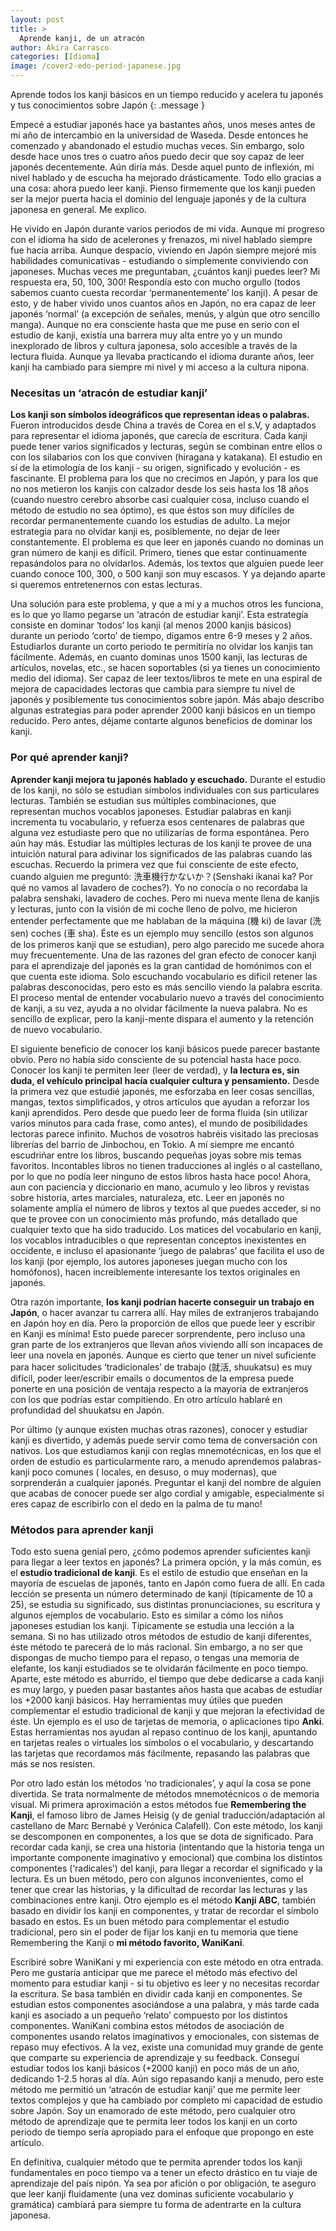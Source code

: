 ```yaml
---
layout: post
title: >
  Aprende kanji, de un atracón 
author: Akira Carrasco
categories: [Idioma]
image: /cover2-edo-period-japanese.jpg
---
```


Aprende todos los kanji básicos en un tiempo reducido y acelera tu japonés y tus conocimientos sobre Japón
{: .message }


Empecé a estudiar japonés hace ya bastantes años, unos meses antes de mi año de intercambio en la universidad de Waseda. Desde entonces he comenzado y abandonado el estudio muchas veces. Sin embargo, solo desde hace unos tres o cuatro años puedo decir que soy capaz de leer japonés decentemente. Aún diría más. Desde aquel punto de inflexión, mi nivel hablado y de escucha ha mejorado drásticamente. Todo ello gracias a una cosa: ahora puedo leer kanji. Pienso firmemente que los kanji pueden ser la mejor puerta hacia el dominio del lenguaje japonés y de la cultura japonesa en general. Me explico.

He vivido en Japón durante varios periodos de mi vida. Aunque mi progreso con el idioma ha sido de acelerones y frenazos, mi nivel hablado siempre fue hacia arriba. Aunque despacio, viviendo en Japón siempre mejoré mis habilidades comunicativas - estudiando o simplemente conviviendo con japoneses. Muchas veces me preguntaban, ¿cuántos kanji puedes leer? Mi respuesta era, 50, 100, 300! Respondía esto con mucho orgullo (todos sabemos cuanto cuesta recordar ‘permanentemente’ los kanji). A pesar de esto, y de haber vivido unos cuantos años en Japón, no era capaz de leer japonés ‘normal’ (a excepción de señales, menús, y algún que otro sencillo manga). Aunque no era consciente hasta que me puse en serio con el estudio de kanji, existía una barrera muy alta entre yo y un mundo inexplorado de libros y cultura japonesa, solo accesible a través de la lectura fluida. Aunque ya llevaba practicando el idioma durante años, leer kanji ha cambiado para siempre mi nivel y mi acceso a la cultura nipona. 

### Necesitas un ‘atracón de estudiar kanji’

**Los kanji son símbolos ideográficos que representan ideas o palabras.** Fueron introducidos desde China a través de Corea en el s.V,  y adaptados para representar el idioma japonés, que carecía de escritura. Cada kanji puede tener varios significados y lecturas, según se combinan entre ellos o con los silabarios con los que conviven (hiragana y katakana). El estudio en sí de la etimología de los kanji - su origen, significado y evolución -  es fascinante. El problema para los que no crecimos en Japón, y para los que no nos metieron los kanjis con calzador desde los seis hasta los 18 años (cuando nuestro cerebro absorbe casi cualquier cosa, incluso cuando el método de estudio no sea óptimo), es que éstos son muy difíciles de recordar permanentemente cuando los estudias de adulto. La mejor estrategia para no olvidar kanji es, posiblemente, no dejar de leer constantemente. El problema es que leer en japonés cuando no dominas un gran número de kanji es difícil. Primero, tienes que estar continuamente repasándolos para no olvidarlos. Además, los textos que alguien puede leer cuando conoce 100, 300, o 500 kanji son muy escasos. Y ya dejando aparte si queremos entretenernos con estas lecturas. 

Una solución para este problema, y que a mí y a muchos otros les funciona, es lo que yo llamo pegarse un ‘atracón de estudiar kanji’. Esta estrategía consiste en dominar ‘todos’ los kanji (al menos 2000 kanjis básicos) durante un periodo ‘corto’ de tiempo, digamos entre 6-9 meses y 2 años. Estudiarlos durante un corto periodo te permitiría no olvidar los kanjis tan fácilmente. Además, en cuanto dominas unos 1500 kanji, las lecturas de artículos, novelas, etc., se hacen soportables (si ya tienes un conocimiento medio del idioma). Ser capaz de leer textos/libros te mete en una espiral de mejora de capacidades lectoras que cambia para siempre tu nivel de japonés y posiblemente tus conocimientos sobre japón. Más abajo describo algunas estrategias para poder aprender 2000 kanji básicos en un tiempo reducido. Pero antes, déjame contarte algunos beneficios de dominar los kanji. 

### Por qué aprender kanji?

 **Aprender kanji mejora tu japonés hablado y escuchado.** Durante el estudio de los kanji, no sólo se estudian símbolos individuales con sus particulares lecturas. También se estudian sus múltiples combinaciones, que representan muchos vocablos japoneses. Estudiar palabras en kanji incrementa tu vocabulario, y refuerza esos centenares de palabras que alguna vez estudiaste pero que no utilizarías de forma espontánea. Pero aún hay más. Estudiar las múltiples lecturas de los kanji te provee de una intuición natural para adivinar los significados de las palabras cuando las escuchas. Recuerdo la primera vez que fui consciente de este efecto, cuando alguien me preguntó: 洗車機行かないか？(Senshaki ikanai ka? Por qué no vamos al lavadero de coches?). Yo no conocía o no recordaba la palabra senshaki, lavadero de coches. Pero mi nueva mente llena de kanjis y lecturas, junto con la visión de mi coche lleno de polvo, me hicieron entender perfectamente que me hablaban de la máquina (機 ki) de lavar (洗 sen) coches (車 sha). Éste es un ejemplo muy sencillo (estos son algunos de los primeros kanji que se estudian), pero algo parecido me sucede ahora muy frecuentemente. Una de las razones del gran efecto de conocer kanji para el aprendizaje del japonés es la gran cantidad de homónimos con el que cuenta este idioma. Solo escuchando vocabulario es difícil retener las palabras desconocidas, pero esto es más sencillo viendo la palabra escrita. El proceso mental de entender vocabulario nuevo a través del conocimiento de kanji, a su vez, ayuda a no olvidar fácilmente la nueva palabra. No es sencillo de explicar, pero la kanji-mente dispara el aumento y la retención de nuevo vocabulario.

El siguiente beneficio de conocer los kanji básicos puede parecer bastante obvio. Pero no había sido consciente de su potencial hasta hace poco. Conocer los kanji te permiten leer (leer de verdad), y **la lectura es, sin duda, el vehículo principal hacía cualquier cultura y pensamiento.** Desde la primera vez que estudié japonés, me esforzaba en leer cosas sencillas, mangas, textos simplificados, y otros artículos que ayudan a reforzar los kanji aprendidos. Pero desde que puedo leer de forma fluida (sin utilizar varios minutos para cada frase, como antes), el mundo de posibilidades lectoras parece infinito. Muchos de vosotros habréis visitado las preciosas librerías del barrio de Jinbochou, en Tokio. A mí siempre me encantó escudriñar entre los libros, buscando pequeñas joyas sobre mis temas favoritos. Incontables libros no tienen traducciones al inglés o al castellano, por lo que no podía leer ninguno de estos libros hasta hace poco! Ahora, aun con paciencia y diccionario en mano, acumulo y leo libros y revistas sobre historia, artes marciales, naturaleza, etc. Leer en japonés no solamente amplía el número de libros y textos al que puedes acceder, si no que te provee con un conocimiento más profundo, más detallado que cualquier texto que ha sido traducido. Los matices del vocabulario en kanji, los vocablos intraducibles o que representan conceptos inexistentes en occidente, e incluso el apasionante ‘juego de palabras’ que facilita el uso de los kanji (por ejemplo, los autores japoneses juegan mucho con los homófonos), hacen increiblemente interesante los textos originales en japonés. 

Otra razón importante, **los kanji podrían hacerte conseguir un trabajo en Japón**, o hacer avanzar tu carrera allí. Hay miles de extranjeros trabajando en Japón hoy en día. Pero la proporción de ellos que puede leer y escribir en Kanji es mínima! Esto puede parecer sorprendente, pero incluso una gran parte de los extranjeros que llevan años viviendo allí son incapaces de leer una novela en japonés. Aunque es cierto que tener un nivel suficiente para hacer solicitudes ‘tradicionales’ de trabajo (就活, shuukatsu) es muy difícil, poder leer/escribir emails o documentos de la empresa puede ponerte en una posición de ventaja respecto a la mayoría de extranjeros con los que podrías estar compitiendo. En otro artículo hablaré en profundidad del shuukatsu en Japón. 

Por último (y aunque existen muchas otras razones), conocer y estudiar kanji es divertido, y además puede servir como tema de conversación con nativos. Los que estudiamos kanji con reglas mnemotécnicas, en los que el orden de estudio es particularmente raro, a menudo aprendemos palabras-kanji poco comunes ( locales, en desuso, o muy modernas), que sorprenderán a cualquier japonés. Preguntar el kanji del nombre de alguien que acabas de conocer puede ser algo cordial y amigable, especialmente si eres capaz de escribirlo con el dedo en la palma de tu mano!

### Métodos para aprender kanji

Todo esto suena genial pero, ¿cómo podemos aprender suficientes kanji para llegar a leer textos en japonés? La primera opción, y la más común, es el **estudio tradicional de kanji**. Es el estilo de estudio que enseñan en la mayoría de escuelas de japonés, tanto en Japón como fuera de allí. En cada lección se presenta un número determinado de kanji (típicamente de 10 a 25), se estudia su significado, sus distintas pronunciaciones, su escritura y algunos ejemplos de vocabulario. Esto es similar a cómo los niños japoneses estudian los kanji. Típicamente se estudia una lección a la semana. Si no has utilizado otros métodos de estudio de kanji diferentes, éste método te parecerá de lo más racional. Sin embargo, a no ser que dispongas de mucho tiempo para el repaso, o tengas una memoria de elefante, los kanji estudiados se te olvidarán fácilmente en poco tiempo. Aparte, este método es aburrido, el tiempo que debe dedicarse a cada kanji es muy largo, y pueden pasar bastantes años hasta que acabas de estudiar los +2000 kanji básicos. Hay herramientas muy útiles que pueden complementar el estudio tradicional de kanji y que mejoran la efectividad de éste. Un ejemplo es el uso de tarjetas de memoria, o aplicaciones tipo **Anki**. Estas herramientas nos ayudan al repaso continuo de los kanji, apuntando en tarjetas reales o virtuales los símbolos o el vocabulario, y descartando las tarjetas que recordamos más fácilmente, repasando las palabras que más se nos resisten. 

Por otro lado están los métodos ‘no tradicionales’, y aquí la cosa se pone divertida. Se trata normalmente de métodos mnemotécnicos o de memoria visual. Mi primera aproximación a estos métodos fue **Remembering the Kanji**, el famoso libro de James Heisig (y de genial traducción/adaptación al castellano de Marc Bernabé y Verónica Calafell). Con este método, los kanji se descomponen en componentes, a los que se dota de significado. Para recordar cada kanji, se crea una historia (intentando que la historia tenga un importante componente imaginativo y emocional) que combina los distintos componentes (‘radicales’) del kanji, para llegar a recordar el significado y la lectura. Es un buen método, pero con algunos inconvenientes, como el tener que crear las historias, y la dificultad de recordar las lecturas y las combinaciones entre kanji. Otro ejemplo es el método **Kanji ABC**, también basado en dividir los kanji en componentes, y tratar de recordar el símbolo basado en estos. Es un buen método para complementar el estudio tradicional, pero sin el poder de fijar los kanji en tu memoria que tiene Remembering the Kanji o **mi método favorito, WaniKani**.

Escribiré sobre WaniKani y mi experiencia con este método en otra entrada. Pero me gustaría anticipar que me parece el método más efectivo del momento para estudiar kanji - si tu objetivo es leer y no necesitas recordar la escritura. Se basa también en dividir cada kanji en componentes. Se estudian estos componentes asociándose a una palabra, y más tarde cada kanji es asociado a un pequeño ‘relato’ compuesto por los distintos componentes. WaniKani combina estos métodos de asociación de componentes usando relatos imaginativos y emocionales, con sistemas de repaso muy efectivos. A la vez, existe una comunidad muy grande de gente que comparte su experiencia de aprendizaje y su feedback. Conseguí estudiar todos los kanji básicos (+2000 kanji) en poco más de un año, dedicando 1-2.5 horas al día. Aún sigo repasando kanji a menudo, pero este método me permitió un ‘atracón de estudiar kanji’ que me permite leer textos complejos y que ha cambiado por completo mi capacidad de estudio sobre Japón. Soy un enamorado de este método, pero cualquier otro método de aprendizaje que te permita leer todos los kanji en un corto periodo de tiempo sería apropiado para el enfoque que propongo en este artículo. 



En definitiva, cualquier método que te permita aprender todos los kanji fundamentales en poco tiempo va a tener un efecto drástico en tu viaje de aprendizaje del país nipón. Ya sea por afición o por obligación, te aseguro que leer kanji fluidamente (una vez dominas suficiente vocabulario y gramática) cambiará para siempre tu forma de adentrarte en la cultura japonesa. 

